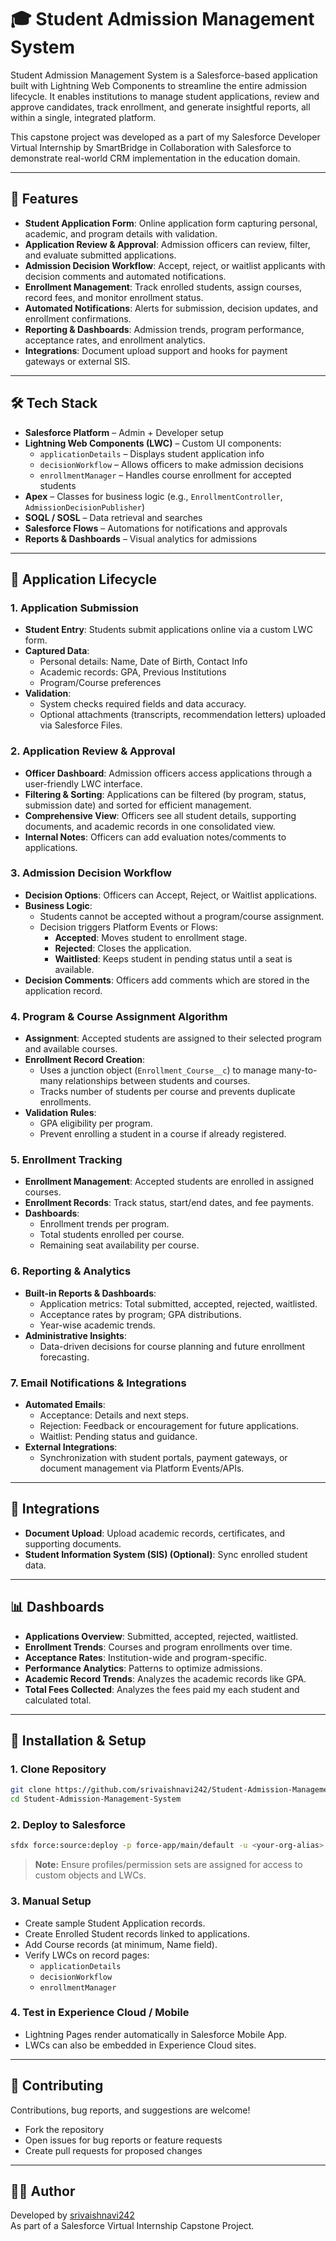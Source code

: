 # 🎓 Student Admission Management System

Student Admission Management System is a Salesforce-based application built with Lightning Web Components to streamline the entire admission lifecycle. It enables institutions to manage student applications, review and approve candidates, track enrollment, and generate insightful reports, all within a single, integrated platform.


This capstone project was developed as a part of my Salesforce Developer Virtual Internship by SmartBridge in Collaboration with Salesforce to demonstrate real-world CRM implementation in the education domain.

---

## 🚀 Features

- **Student Application Form**: Online application form capturing personal, academic, and program details with validation.
- **Application Review & Approval**: Admission officers can review, filter, and evaluate submitted applications.
- **Admission Decision Workflow**: Accept, reject, or waitlist applicants with decision comments and automated notifications.
- **Enrollment Management**: Track enrolled students, assign courses, record fees, and monitor enrollment status.
- **Automated Notifications**: Alerts for submission, decision updates, and enrollment confirmations.
- **Reporting & Dashboards**: Admission trends, program performance, acceptance rates, and enrollment analytics.
- **Integrations**: Document upload support and hooks for payment gateways or external SIS.

---

## 🛠️ Tech Stack

- **Salesforce Platform** – Admin + Developer setup
- **Lightning Web Components (LWC)** – Custom UI components:
  - `applicationDetails` – Displays student application info
  - `decisionWorkflow` – Allows officers to make admission decisions
  - `enrollmentManager` – Handles course enrollment for accepted students
- **Apex** – Classes for business logic (e.g., `EnrollmentController`, `AdmissionDecisionPublisher`)
- **SOQL / SOSL** – Data retrieval and searches
- **Salesforce Flows** – Automations for notifications and approvals
- **Reports & Dashboards** – Visual analytics for admissions

---

## 📑 Application Lifecycle

### 1. Application Submission

- **Student Entry**: Students submit applications online via a custom LWC form.
- **Captured Data**:
  - Personal details: Name, Date of Birth, Contact Info
  - Academic records: GPA, Previous Institutions
  - Program/Course preferences
- **Validation**:
  - System checks required fields and data accuracy.
  - Optional attachments (transcripts, recommendation letters) uploaded via Salesforce Files.

### 2. Application Review & Approval

- **Officer Dashboard**: Admission officers access applications through a user-friendly LWC interface.
- **Filtering & Sorting**: Applications can be filtered (by program, status, submission date) and sorted for efficient management.
- **Comprehensive View**: Officers see all student details, supporting documents, and academic records in one consolidated view.
- **Internal Notes**: Officers can add evaluation notes/comments to applications.
  
### 3. Admission Decision Workflow

- **Decision Options**: Officers can Accept, Reject, or Waitlist applications.
- **Business Logic**:
  - Students cannot be accepted without a program/course assignment.
  - Decision triggers Platform Events or Flows:
    - **Accepted**: Moves student to enrollment stage.
    - **Rejected**: Closes the application.
    - **Waitlisted**: Keeps student in pending status until a seat is available.
- **Decision Comments**: Officers add comments which are stored in the application record.
  
### 4. Program & Course Assignment Algorithm

- **Assignment**: Accepted students are assigned to their selected program and available courses.
- **Enrollment Record Creation**:
  - Uses a junction object (`Enrollment_Course__c`) to manage many-to-many relationships between students and courses.
  - Tracks number of students per course and prevents duplicate enrollments.
- **Validation Rules**:
  - GPA eligibility per program.
  - Prevent enrolling a student in a course if already registered.

### 5. Enrollment Tracking

- **Enrollment Management**: Accepted students are enrolled in assigned courses.
- **Enrollment Records**: Track status, start/end dates, and fee payments.
- **Dashboards**:
  - Enrollment trends per program.
  - Total students enrolled per course.
  - Remaining seat availability per course.

### 6. Reporting & Analytics

- **Built-in Reports & Dashboards**:
  - Application metrics: Total submitted, accepted, rejected, waitlisted.
  - Acceptance rates by program; GPA distributions.
  - Year-wise academic trends.
- **Administrative Insights**:
  - Data-driven decisions for course planning and future enrollment forecasting.

### 7. Email Notifications & Integrations

- **Automated Emails**:
  - Acceptance: Details and next steps.
  - Rejection: Feedback or encouragement for future applications.
  - Waitlist: Pending status and guidance.
- **External Integrations**:
  - Synchronization with student portals, payment gateways, or document management via Platform Events/APIs.

---

## 🔗 Integrations

- **Document Upload**: Upload academic records, certificates, and supporting documents.
- **Student Information System (SIS) (Optional)**: Sync enrolled student data.

---

## 📊 Dashboards

- **Applications Overview**: Submitted, accepted, rejected, waitlisted.
- **Enrollment Trends**: Courses and program enrollments over time.
- **Acceptance Rates**: Institution-wide and program-specific.
- **Performance Analytics**: Patterns to optimize admissions.
- **Academic Record Trends**: Analyzes the academic records like GPA.
- **Total Fees Collected**: Analyzes the fees paid my each student and calculated total.

---

## 🚦 Installation & Setup

### 1. Clone Repository

```bash
git clone https://github.com/srivaishnavi242/Student-Admission-Management-System.git
cd Student-Admission-Management-System
```

### 2. Deploy to Salesforce

```bash
sfdx force:source:deploy -p force-app/main/default -u <your-org-alias>
```
> **Note:** Ensure profiles/permission sets are assigned for access to custom objects and LWCs.

### 3. Manual Setup

- Create sample Student Application records.
- Create Enrolled Student records linked to applications.
- Add Course records (at minimum, Name field).
- Verify LWCs on record pages:
  - `applicationDetails`
  - `decisionWorkflow`
  - `enrollmentManager`

### 4. Test in Experience Cloud / Mobile

- Lightning Pages render automatically in Salesforce Mobile App.
- LWCs can also be embedded in Experience Cloud sites.

---

## 🤝 Contributing

Contributions, bug reports, and suggestions are welcome!

- Fork the repository
- Open issues for bug reports or feature requests
- Create pull requests for proposed changes

---

## 👩‍💻 Author

Developed by [srivaishnavi242](https://github.com/srivaishnavi242)  
As part of a Salesforce Virtual Internship Capstone Project.
